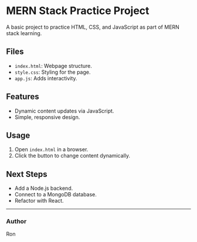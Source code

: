 # MERN Stack Practice Project

A basic project to practice HTML, CSS, and JavaScript as part of MERN stack learning.

## Files
- `index.html`: Webpage structure.
- `style.css`: Styling for the page.
- `app.js`: Adds interactivity.

## Features
- Dynamic content updates via JavaScript.
- Simple, responsive design.

## Usage
1. Open `index.html` in a browser.
2. Click the button to change content dynamically.

## Next Steps
- Add a Node.js backend.
- Connect to a MongoDB database.
- Refactor with React.

---

### Author
Ron
